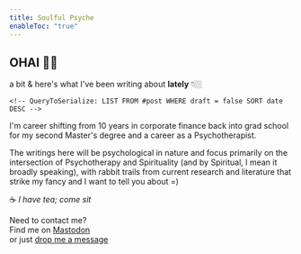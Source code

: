 ```yaml
---
title: Soulful Psyche
enableToc: "true"
---
```

## OHAI 👋🏼 
a bit 
& here's what I've been writing about **lately** 👇🏼

```
<!-- QueryToSerialize: LIST FROM #post WHERE draft = false SORT date DESC -->
```


I'm career shifting from 10 years in corporate finance back into grad school for my second Master's degree and a career as a Psychotherapist.

The writings here will be psychological in nature and focus primarily on the intersection of Psychotherapy and Spirituality (and by Spiritual, I mean it broadly speaking), with rabbit trails from current research and literature that strike my fancy and I want to tell you about =)

☕️ *I have tea; come sit*

Need to contact me?  
Find me on [Mastodon](https://mstdn.games/@craftykraken)  
or just [drop me a message](https://letterbird.co/heyraeh)





